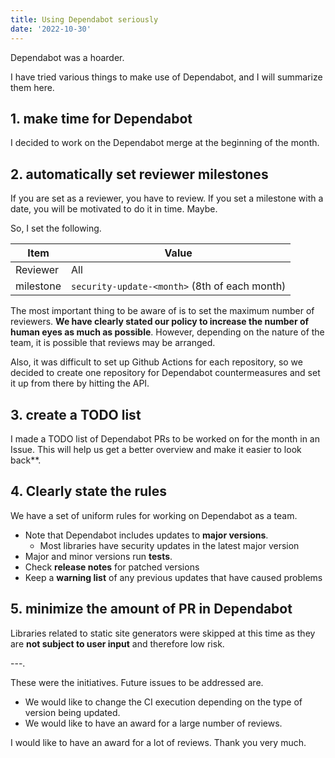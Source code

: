 ```yaml
---
title: Using Dependabot seriously
date: '2022-10-30'
---
```


Dependabot was a hoarder.

I have tried various things to make use of Dependabot, and I will summarize them here.

## 1. make time for Dependabot

I decided to work on the Dependabot merge at the beginning of the month.

## 2. automatically set reviewer milestones

If you are set as a reviewer, you have to review.
If you set a milestone with a date, you will be motivated to do it in time. Maybe.

So, I set the following.

| Item      | Value                                         |
| --------- | --------------------------------------------- |
| Reviewer  | All                                           |
| milestone | `security-update-<month>` (8th of each month) |

The most important thing to be aware of is to set the maximum number of reviewers. **We have clearly stated our policy to increase the number of human eyes as much as possible**. However, depending on the nature of the team, it is possible that reviews may be arranged.

Also, it was difficult to set up Github Actions for each repository, so we decided to create one repository for Dependabot countermeasures and set it up from there by hitting the API.

## 3. create a TODO list

I made a TODO list of Dependabot PRs to be worked on for the month in an Issue. This will help us get a better overview and make it easier to look back\*\*.

## 4. Clearly state the rules

We have a set of uniform rules for working on Dependabot as a team.

- Note that Dependabot includes updates to **major versions**.
  - Most libraries have security updates in the latest major version
- Major and minor versions run **tests**.
- Check **release notes** for patched versions
- Keep a **warning list** of any previous updates that have caused problems

## 5. minimize the amount of PR in Dependabot

Libraries related to static site generators were skipped at this time as they are **not subject to user input** and therefore low risk.

---.

These were the initiatives. Future issues to be addressed are.

- We would like to change the CI execution depending on the type of version being updated.
- We would like to have an award for a large number of reviews.

I would like to have an award for a lot of reviews. Thank you very much.
